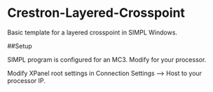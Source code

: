 # Crestron-Layered-Crosspoint
Basic template for a layered crosspoint in SIMPL Windows.

##Setup

SIMPL program is configured for an MC3. Modify for your processor.

Modify XPanel root settings in Connection Settings --> Host to your processor IP.
